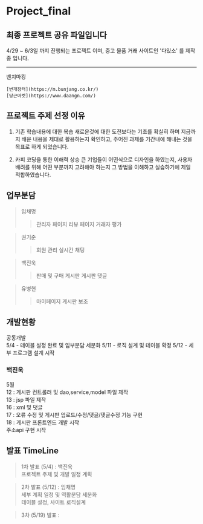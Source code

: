 # Project_final
## 최종 프로젝트 공유 파일입니다

4/29 ~ 6/3일 까지 진행되는 프로젝트 이며,
중고 물품 거래 사이트인 '다있소' 를 제작중 입니다.

------------
벤치마킹
```
[번개장터](https://m.bunjang.co.kr/)
[당근마켓](https://www.daangn.com/)
```

프로젝트 주제 선정 이유
------------
1. 기존 학습내용에 대한 복습
  새로운것에 대한 도전보다는 기초를 확실히 하며
  지금까지 배운 내용을 제대로 활용하는지 확인하고,
  주어진 과제를 기간내에 해내는 것을 목표로 하게 되었습니다.

2. 카피 코딩을 통한 이해력 상승
  큰 기업들이 어떤식으로 디자인을 하였는지,
  사용자 배려를 위해 어떤 부분까지 고려해야 하는지
  그 방법을 이해하고 실습하기에 제일 적합하였습니다.
  
  
업무분담  
------------
>임채명
>  >관리자 페이지
>  >리뷰 페이지
>  >거래자 평가
  
>권기준
>  >회원 관리
>  >실시간 채팅
  
>백진욱
>  >판매 및 구매 게시판
>  >게시판 댓글
  
>유병현
>  >마이페이지
>  >게시판 보조
  
 
개발현황
-------------------  
공동개발  
5/4 - 테이블 설정 완료 및 임부분담 세분화
5/11 - 로직 설계 및 테이블 확정
5/12 - 세부 프로그램 설계 시작

### 백진욱  

5월  
 12 : 게시판 컨트롤러 및 dao,service,model 파일 제작  
 13 : jsp 파일 제작  
 16 : xml 및 댓글  
 17 : 오류 수정 및 게시판 업로드/수정/댓글/댓글수정 기능 구현  
 18 : 게시판 프론트엔드 개발 시작  
    주소api 구현 시작



발표  TimeLine
-------------------
> 1차 발표 (5/4) : 백진욱  
> 프로젝트 주제 및 개발 일정 계획  

> 2차 발표 (5/12) : 임채명  
> 세부 계획 일정 및 역활분담 세분화  
> 테이블 설정, 사이트 로직설계  

> 3차 (5/19) 발표 :   
> 
